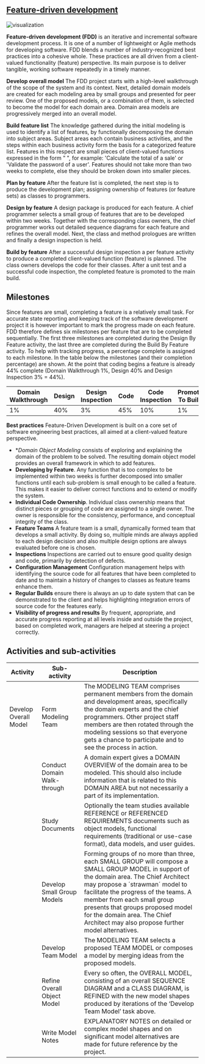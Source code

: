 [Feature-driven development](https://en.wikipedia.org/wiki/Feature-driven_development)
------------------------------------------
![visualization](https://upload.wikimedia.org/wikipedia/commons/9/99/Fdd_process_diagram.png)

**Feature-driven development (FDD)** is an iterative and incremental software development process. It is one of a number of lightweight or Agile methods for developing software. FDD blends a number of industry-recognized best practices into a cohesive whole. These practices are all driven from a client-valued functionality (feature) perspective. Its main purpose is to deliver tangible, working software repeatedly in a timely manner.

**Develop overall model**
The FDD project starts with a high-level walkthrough of the scope of the system and its context. Next, detailed domain models are created for each modeling area by small groups and presented for peer review. One of the proposed models, or a combination of them, is selected to become the model for each domain area. Domain area models are progressively merged into an overall model.

**Build feature list**
The knowledge gathered during the initial modeling is used to identify a list of features, by functionally decomposing the domain into subject areas. Subject areas each contain business activities, and the steps within each business activity form the basis for a categorized feature list. Features in this respect are small pieces of client-valued functions expressed in the form "<action> <result> <object>", for example: 'Calculate the total of a sale' or 'Validate the password of a user'. Features should not take more than two weeks to complete, else they should be broken down into smaller pieces.

**Plan by feature**
After the feature list is completed, the next step is to produce the development plan; assigning ownership of features (or feature sets) as classes to programmers.

**Design by feature**
A design package is produced for each feature. A chief programmer selects a small group of features that are to be developed within two weeks. Together with the corresponding class owners, the chief programmer works out detailed sequence diagrams for each feature and refines the overall model. Next, the class and method prologues are written and finally a design inspection is held.

**Build by feature**
After a successful design inspection a per feature activity to produce a completed client-valued function (feature) is planned. The class owners develops the code for their classes. After a unit test and a successful code inspection, the completed feature is promoted to the main build.

Milestones
------------------------------
Since features are small, completing a feature is a relatively small task. For accurate state reporting and keeping track of the software development project it is however important to mark the progress made on each feature. FDD therefore defines six milestones per feature that are to be completed sequentially. The first three milestones are completed during the Design By Feature activity, the last three are completed during the Build By Feature activity. To help with tracking progress, a percentage complete is assigned to each milestone. In the table below the milestones (and their completion percentage) are shown. At the point that coding begins a feature is already 44% complete (Domain Walkthrough 1%, Design 40% and Design Inspection 3% = 44%).



| Domain Walkthrough | Design |	Design Inspection |	Code |	Code Inspection |	Promote To Build |
|--------------------|--------|-------------------|------|------------------|------------------|
|         1%  	 		 |   40%  |         3%        | 45%  |        10%       |         1%       |

**Best practices**
Feature-Driven Development is built on a core set of software engineering best practices, all aimed at a client-valued feature perspective.

  - **Domain Object Modeling* consists of exploring and explaining the domain of the problem to be solved. The resulting domain object model provides an overall framework in which to add features.
  - **Developing by Feature**. Any function that is too complex to be implemented within two weeks is further decomposed into smaller functions until each sub-problem is small enough to be called a feature. This makes it easier to deliver correct functions and to extend or modify the system.
  - **Individual Code Ownership**.  Individual class ownership means that distinct pieces or grouping of code are assigned to a single owner. The owner is responsible for the consistency, performance, and conceptual integrity of the class.
  - **Feature Teams**  A feature team is a small, dynamically formed team that develops a small activity. By doing so, multiple minds are always applied to each design decision and also multiple design options are always evaluated before one is chosen.
  - **Inspections** Inspections are carried out to ensure good quality design and code, primarily by detection of defects.
  - **Configuration Management** Configuration management helps with identifying the source code for all features that have been completed to date and to maintain a history of changes to classes as feature teams enhance them.
  - **Regular Builds** ensure there is always an up to date system that can be demonstrated to the client and helps highlighting integration errors of source code for the features early.
  - **Visibility of progress and results** By frequent, appropriate, and accurate progress reporting at all levels inside and outside the project, based on completed work, managers are helped at steering a project correctly.
  
  Activities and sub-activities
  ----------------------------------------
  
| Activity               | Sub-activity |	Description      |
|------------------------|--------------|------------------|
|  Develop Overall Model |   Form Modeling Team           |        The MODELING TEAM comprises permanent members from the domain and development areas, specifically the domain experts and the chief programmers. Other project staff members are then rotated through the modeling sessions so that everyone gets a chance to participate and to see the process in action.          |
||Conduct Domain Walk-through|A domain expert gives a DOMAIN OVERVIEW of the domain area to be modeled. This should also include information that is related to this DOMAIN AREA but not necessarily a part of its implementation.|
||Study Documents|Optionally the team studies available REFERENCE or REFERENCED REQUIREMENTS documents such as object models, functional requirements (traditional or use-case format), data models, and user guides.|
||Develop Small Group Models|Forming groups of no more than three, each SMALL GROUP will compose a SMALL GROUP MODEL in support of the domain area. The Chief Architect may propose a ´strawman´ model to facilitate the progress of the teams. A member from each small group presents that groups proposed model for the domain area. The Chief Architect may also propose further model alternatives.|
||Develop Team Model|The MODELING TEAM selects a proposed TEAM MODEL or composes a model by merging ideas from the proposed models.|
||Refine Overall Object Model|Every so often, the OVERALL MODEL, consisting of an overall SEQUENCE DIAGRAM and a CLASS DIAGRAM, is REFINED with the new model shapes produced by iterations of the ‘Develop Team Model’ task above.|
||Write Model Notes|EXPLANATORY NOTES on detailed or complex model shapes and on significant model alternatives are made for future reference by the project.|
